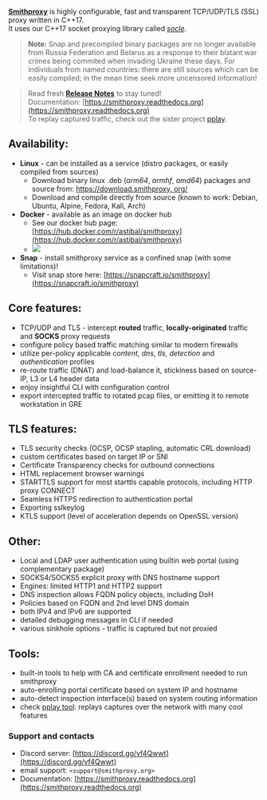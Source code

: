 
[**Smithproxy**](https://www.smithproxy.org) is highly configurable, fast and transparent TCP/UDP/TLS (SSL) proxy
 written in C++17.  
It uses our C++17 socket proxying library called [*socle*](https://github.com/astibal/socle). 

> **Note:** Snap and precompiled binary packages are no longer available from Russia Federation and Belarus as a response
> to their blatant war crimes being commited when invading Ukraine these days.
> For individuals from named countries: there are still sources which can be easily compiled; in the mean time seek more uncensored information!

> Read fresh [**Release Notes**](https://download.smithproxy.org/0.9/Release_Notes.md) to stay tuned!  
> Documentation: [https://smithproxy.readthedocs.org](https://smithproxy.readthedocs.org)  
> To replay captured traffic, check out the sister project [pplay](https://pypi.org/project/pplay/).


## Availability:
* **Linux** - can be installed as a service (distro packages, or easily compiled from sources)
    * Download  binary linux .deb (*arm64*, *armhf*, *amd64*) packages and source from: [https://download.smithproxy.
      org/](https://download.smithproxy.org/)
    * Download and compile directly from source (known to work: Debian, Ubuntu, Alpine, Fedora, Kali, Arch)
* **Docker** - available as an image on docker hub
    * See our docker hub page: [https://hub.docker.com/r/astibal/smithproxy](https://hub.docker.com/r/astibal/smithproxy)
    * ![](https://img.shields.io/docker/pulls/astibal/smithproxy)
* **Snap** - install smithproxy service as a confined snap (with some limitations)!
    * Visit snap store here: [https://snapcraft.io/smithproxy](https://snapcraft.io/smithproxy)

## Core features:
* TCP/UDP and TLS - intercept **routed** traffic, **locally-originated** traffic and **SOCKS** proxy requests
* configure policy based traffic matching similar to modern firewalls
* utilize per-policy applicable *content*, *dns*, *tls*, *detection* and *authentication* profiles
* re-route traffic (DNAT) and load-balance it, stickiness based on source-IP, L3 or L4 header data
* enjoy insightful CLI with configuration control
* export intercepted traffic to rotated pcap files, or emitting it to remote workstation in GRE

## TLS features:
* TLS security checks (OCSP, OCSP stapling, automatic CRL download)
* custom certificates based on target IP or SNI
* Certificate Transparency checks for outbound connections
* HTML replacement browser warnings
* STARTTLS support for most starttls capable protocols, including HTTP proxy CONNECT
* Seamless HTTPS redirection to authentication portal
* Exporting sslkeylog
* KTLS support (level of acceleration depends on OpenSSL version)

## Other:
* Local and LDAP user authentication using builtin web portal (using complementary package)
* SOCKS4/SOCKS5 explicit proxy with DNS hostname support
* Engines: limited HTTP1 and HTTP2 support
* DNS inspection allows FQDN policy objects, including DoH
* Policies based on FQDN and 2nd level DNS domain
* both IPv4 and IPv6 are supported
* detailed debugging messages in CLI if needed
* various sinkhole options - traffic is captured but not proxied

## Tools:
* built-in tools to help with CA and certificate enrollment needed to run smithproxy
* auto-enrolling portal certificate based on system IP and hostname
* auto-detect inspection interface(s) based on system routing information
* check [pplay tool](https://pypi.org/project/pplay/): replays captures
  over the network with many cool features

### Support and contacts
  * Discord server: [https://discord.gg/vf4Qwwt](https://discord.gg/vf4Qwwt)  
  * email support: `<support@smithproxy.org>`  
  * Documentation: [https://smithproxy.readthedocs.org](https://smithproxy.readthedocs.org)  
